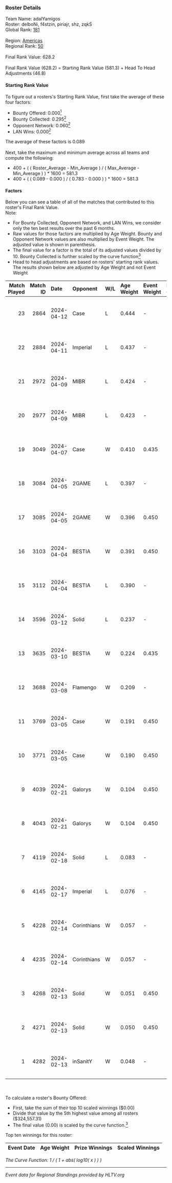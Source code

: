 ### Roster Details<br />
Team Name: adalYamigos<br />
Roster: delboNi, f4stzin, piriajr, shz, zqkS<br />
Global Rank: [181](../standings_global.md)<br />
<br />
Region: [Americas]( ../standings_americas.md)<br />
Regional Rank: [50]( ../standings_americas.md)<br />
<br />
Final Rank Value:  628.2<br />
<br />
Final Rank Value (628.2) = Starting Rank Value (581.3) + Head To Head Adjustments (46.8)<br />

#### Starting Rank Value<br />
To figure out a rosters's Starting Rank Value, first take the average of these four factors:<br />
- Bounty Offered: 0.000[<sup>1</sup>](#table2)
- Bounty Collected: 0.295[<sup>2</sup>](#table1)
- Opponent Network: 0.060[<sup>2</sup>](#table1)
- LAN Wins: 0.000[<sup>2</sup>](#table1)

The average of these factors is 0.089<br />
<br />
Next, take the maximum and minimum average across all teams and compute the following:<br />
- 400 + ( ( Roster_Average - Min_Average ) / ( Max_Average - Min_Average ) ) * 1600 = 581.3
- 400 + ( ( 0.089 - 0.000 ) / ( 0.783 - 0.000 ) ) * 1600 = 581.3


#### Factors<br />
Below you can see a table of all of the matches that contributed to this roster's Final Rank Value.<br />
Note:<br />

- For Bounty Collected, Opponent Network, and LAN Wins, we consider only the ten best results over the past 6 months.
- Raw values for those factors are multiplied by Age Weight. Bounty and Opponent Network values are also multiplied by Event Weight. The adjusted value is shown in parenthesis.
- The final value for a factor is the total of its adjusted values divided by 10. Bounty Collected is further scaled by the curve function[<sup>3</sup>](#curveFunction)
- Head to head adjustments are based on rosters' starting rank values. The results shown below are adjusted by Age Weight and not Event Weight
<span id="table1"></span><br />


| Match Played | Match ID | Date       | Opponent    | W/L | Age Weight | Event Weight | Bounty Collected | Opponent Network | LAN Wins  | H2H Adj. | Roster                               |
| -: | -: | :- | :- | :- | :- | :- | :- | :- | :- | -: | :- |
|           23 |     2864 | 2024-04-12 | Case        | L   | 0.444      | -            | -                | -                | -         |    -2.42 | delboNi, f4stzin, piriajr, shz, zqkS |
|           22 |     2884 | 2024-04-11 | Imperial    | L   | 0.437      | -            | -                | -                | -         |    -0.35 | delboNi, f4stzin, piriajr, shz, zqkS |
|           21 |     2972 | 2024-04-09 | MIBR        | L   | 0.424      | -            | -                | -                | -         |    -0.16 | delboNi, f4stzin, piriajr, shz, zqkS |
|           20 |     2977 | 2024-04-09 | MIBR        | L   | 0.423      | -            | -                | -                | -         |    -0.16 | delboNi, f4stzin, piriajr, shz, zqkS |
|           19 |     3049 | 2024-04-07 | Case        | W   | 0.410      | 0.435        | 0.029 (0.005)    | 0.805 (0.143)    | 0 (0.000) |    10.84 | delboNi, f4stzin, piriajr, shz, zqkS |
|           18 |     3084 | 2024-04-05 | 2GAME       | L   | 0.397      | -            | -                | -                | -         |    -5.48 | delboNi, f4stzin, piriajr, shz, zqkS |
|           17 |     3085 | 2024-04-05 | 2GAME       | W   | 0.396      | 0.450        | 0.002 (0.000)    | 0.053 (0.009)    | 0 (0.000) |     7.17 | delboNi, f4stzin, piriajr, shz, zqkS |
|           16 |     3103 | 2024-04-04 | BESTIA      | W   | 0.391      | 0.450        | 0.095 (0.017)    | 0.801 (0.141)    | 0 (0.000) |    11.03 | delboNi, f4stzin, piriajr, shz, zqkS |
|           15 |     3112 | 2024-04-04 | BESTIA      | L   | 0.390      | -            | -                | -                | -         |    -1.26 | delboNi, f4stzin, piriajr, shz, zqkS |
|           14 |     3596 | 2024-03-12 | Solid       | L   | 0.237      | -            | -                | -                | -         |    -1.29 | delboNi, f4stzin, piriajr, shz, zqkS |
|           13 |     3635 | 2024-03-10 | BESTIA      | W   | 0.224      | 0.435        | 0.095 (0.009)    | 0.801 (0.078)    | 0 (0.000) |     6.42 | delboNi, f4stzin, piriajr, shz, zqkS |
|           12 |     3688 | 2024-03-08 | Flamengo    | W   | 0.209      | -            | -                | -                | 0 (0.000) |     2.35 | delboNi, f4stzin, piriajr, shz, zqkS |
|           11 |     3769 | 2024-03-05 | Case        | W   | 0.191      | 0.450        | 0.029 (0.003)    | 0.805 (0.069)    | 0 (0.000) |     5.20 | delboNi, f4stzin, piriajr, shz, zqkS |
|           10 |     3771 | 2024-03-05 | Case        | W   | 0.190      | 0.450        | 0.029 (0.003)    | 0.805 (0.069)    | 0 (0.000) |     5.23 | delboNi, f4stzin, piriajr, shz, zqkS |
|            9 |     4039 | 2024-02-21 | Galorys     | W   | 0.104      | 0.450        | 0.030 (0.001)    | 0.552 (0.026)    | 0 (0.000) |     2.79 | delboNi, f4stzin, piriajr, shz, zqkS |
|            8 |     4043 | 2024-02-21 | Galorys     | W   | 0.104      | 0.450        | 0.030 (0.001)    | 0.552 (0.026)    | 0 (0.000) |     2.79 | delboNi, f4stzin, piriajr, shz, zqkS |
|            7 |     4119 | 2024-02-18 | Solid       | L   | 0.083      | -            | -                | -                | -         |    -0.38 | delboNi, f4stzin, piriajr, shz, zqkS |
|            6 |     4145 | 2024-02-17 | Imperial    | L   | 0.076      | -            | -                | -                | -         |    -0.05 | delboNi, f4stzin, piriajr, shz, zqkS |
|            5 |     4228 | 2024-02-14 | Corinthians | W   | 0.057      | -            | -                | -                | 0 (0.000) |     0.71 | delboNi, f4stzin, piriajr, shz, zqkS |
|            4 |     4235 | 2024-02-14 | Corinthians | W   | 0.057      | -            | -                | -                | -         |     0.71 | delboNi, f4stzin, piriajr, shz, zqkS |
|            3 |     4268 | 2024-02-13 | Solid       | W   | 0.051      | 0.450        | 0.025 (0.001)    | 0.835 (0.019)    | -         |     1.37 | delboNi, f4stzin, piriajr, shz, zqkS |
|            2 |     4271 | 2024-02-13 | Solid       | W   | 0.050      | 0.450        | 0.025 (0.001)    | 0.835 (0.019)    | -         |     1.36 | delboNi, f4stzin, piriajr, shz, zqkS |
|            1 |     4282 | 2024-02-13 | inSanitY    | W   | 0.048      | -            | -                | -                | -         |     0.40 | delboNi, f4stzin, piriajr, shz, zqkS |

<br />
<span id="table2"></span><br />
To calculate a roster's Bounty Offered:<br />

- First, take the sum of their top 10 scaled winnings ($0.00)
- Divide that value by the 5th highest value among all rosters ($324,557.31)
- The final value (0.00) is scaled by the curve function.[<sup>3</sup>](#curveFunction)

Top ten winnings for this roster:<br />

| Event Date | Age Weight | Prize Winnings | Scaled Winnings |
| :- | -: | :- | :- |


<span id="curveFunction"></span>_The Curve Function: 1 / ( 1 + abs( log10( x ) ) )_<br />

---
_Event data for Regional Standings provided by HLTV.org_<br />

